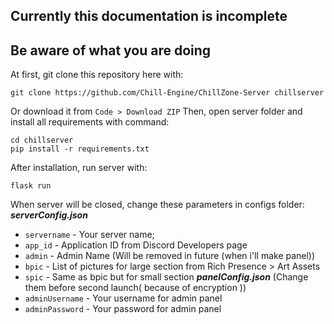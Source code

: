## Currently this documentation is incomplete
## Be aware of what you are doing

At first, git clone this repository here with:  
```
git clone https://github.com/Chill-Engine/ChillZone-Server chillserver
```  
Or download it from ``Code > Download ZIP``
Then, open server folder and install all requirements with command:
```
cd chillserver
pip install -r requirements.txt
```
After installation, run server with:
```
flask run
```
When server will be closed, change these parameters in configs folder:
    ***serverConfig.json***
 - ``servername`` - Your server name;  
 - ``app_id`` - Application ID from Discord Developers page
 - ``admin`` - Admin Name (Will be removed in future (when i'll make panel))
 - ``bpic`` - List of pictures for large section from Rich Presence > Art Assets
 - ``spic`` - Same as bpic but for small section
    ***panelConfig.json***
    (Change them before second launch( because of encryption ))
 - ``adminUsername`` - Your username for admin panel 
 - ``adminPassword`` - Your password for admin panel